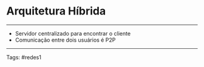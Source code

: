 # Arquitetura Híbrida

---

- Servidor centralizado para encontrar o cliente
- Comunicação entre dois usuários é P2P

---

Tags: #redes1 